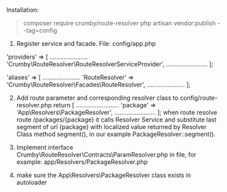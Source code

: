 Installation:
> composer require crumby/route-resolver
> php artisan vendor:publish --tag=config

1. Register service and facade. 
File: config/app.php

'providers' => [
    ......................
    'Crumby\RouteResolver\RouteResolverServiceProvider',
    ........................
 ];
 
 'aliases' => [ 
    ......................
    'RouteResolver' => 'Crumby\RouteResolver\Facades\RouteResolver',
    ......................
 ];
      
2. Add route parameter and corresponding resolver class to config/route-resolver.php 
return [
        .........................
        'package' => 'App\Resolvers\PackageResolver',
        ........................
];
when route resolve route /packages/{package} it calls Resolver Service and substitute last segment of url {package} with localized value returned by Resolver Class method segment(), in our example PackageResolver::segment(). 

3. Implement interface Crumby\RouteResolver\Contracts\ParamResolver.php
in file, for example:
app/Resolvers/PackageResolver.php

4. make sure the App\Resolvers\PackageResolver class exists in autoloader
    